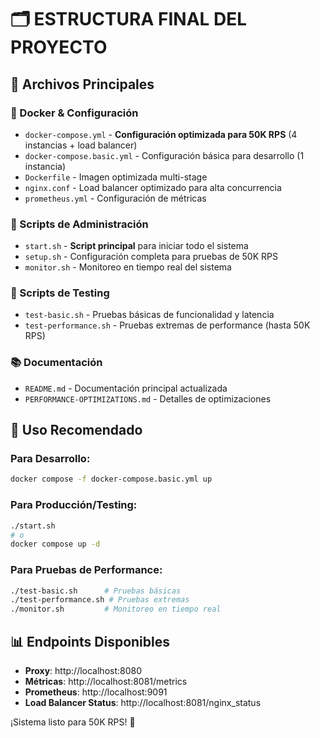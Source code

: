 # 🗂️ ESTRUCTURA FINAL DEL PROYECTO

## 📁 Archivos Principales

### 🐳 Docker & Configuración
- `docker-compose.yml` - **Configuración optimizada para 50K RPS** (4 instancias + load balancer)
- `docker-compose.basic.yml` - Configuración básica para desarrollo (1 instancia)
- `Dockerfile` - Imagen optimizada multi-stage
- `nginx.conf` - Load balancer optimizado para alta concurrencia
- `prometheus.yml` - Configuración de métricas

### 🚀 Scripts de Administración  
- `start.sh` - **Script principal** para iniciar todo el sistema
- `setup.sh` - Configuración completa para pruebas de 50K RPS
- `monitor.sh` - Monitoreo en tiempo real del sistema

### 🧪 Scripts de Testing
- `test-basic.sh` - Pruebas básicas de funcionalidad y latencia
- `test-performance.sh` - Pruebas extremas de performance (hasta 50K RPS)

### 📚 Documentación
- `README.md` - Documentación principal actualizada
- `PERFORMANCE-OPTIMIZATIONS.md` - Detalles de optimizaciones

## 🎯 Uso Recomendado

### Para Desarrollo:
```bash
docker compose -f docker-compose.basic.yml up
```

### Para Producción/Testing:
```bash
./start.sh
# o
docker compose up -d
```

### Para Pruebas de Performance:
```bash
./test-basic.sh      # Pruebas básicas
./test-performance.sh # Pruebas extremas
./monitor.sh         # Monitoreo en tiempo real
```

## 📊 Endpoints Disponibles

- **Proxy**: http://localhost:8080
- **Métricas**: http://localhost:8081/metrics  
- **Prometheus**: http://localhost:9091
- **Load Balancer Status**: http://localhost:8081/nginx_status

¡Sistema listo para 50K RPS! 🚀
